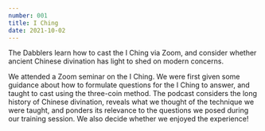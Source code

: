 ```yaml
---
number: 001
title: I Ching
date: 2021-10-02
---
```


The Dabblers learn how to cast the I Ching via Zoom, and consider whether ancient Chinese divination has light to shed on modern concerns.

We attended a Zoom seminar on the I Ching. We were first given some guidance about how to formulate questions for the I Ching to answer, and taught to cast using the three-coin method. The podcast considers the long history of Chinese divination, reveals what we thought of the technique we were taught, and ponders its relevance to the questions we posed during our training session. We also decide whether we enjoyed the experience!
